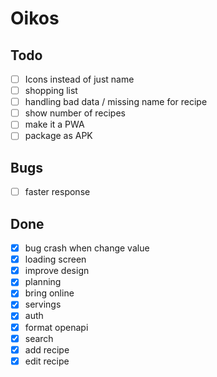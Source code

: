 # Oikos

## Todo

- [ ] Icons instead of just name
- [ ] shopping list
- [ ] handling bad data / missing name for recipe
- [ ] show number of recipes
- [ ] make it a PWA
- [ ] package as APK

## Bugs

- [ ] faster response

## Done

- [x] bug crash when change value
- [x] loading screen
- [x] improve design
- [x] planning
- [x] bring online
- [x] servings
- [x] auth
- [x] format openapi
- [X] search
- [x] add recipe
- [x] edit recipe